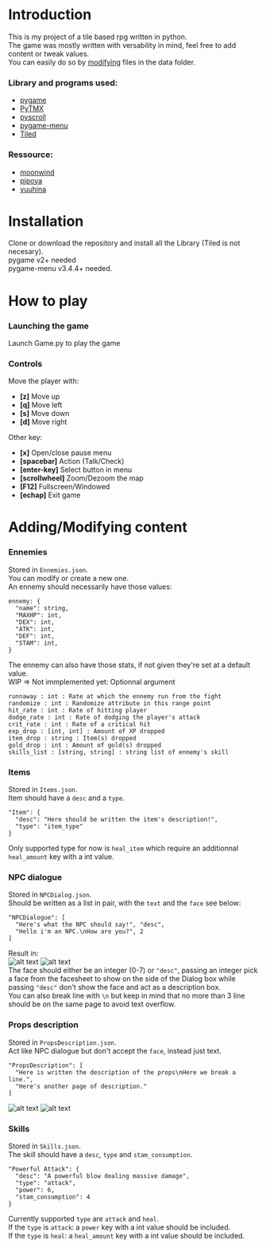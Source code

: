 # Introduction

This is my project of a tile based rpg written in python.  
The game was mostly written with versability in mind, feel free to add content or tweak values.  
You can easily do so by [modifying](https://github.com/Mysterken/TileBasedRPG/blob/main/README.md#addingmodifying-content) files in the data folder.

### Library and programs used:

- [pygame](https://github.com/pygame/pygame)   
- [PyTMX](https://github.com/bitcraft/pytmx)  
- [pyscroll](https://github.com/bitcraft/pyscroll)  
- [pygame-menu](https://github.com/ppizarror/pygame-menu)  
- [Tiled](https://www.mapeditor.org/) 

### Ressource:

- [moonwind](http://moonwind.pw/index.html)  
- [pipoya](https://pipoya.net/blog/)  
- [yuuhina](https://blog.goo.ne.jp/akarise)

# Installation

Clone or download the repository and install all the Library (Tiled is not necesary).  
pygame v2+ needed  
pygame-menu v3.4.4+ needed.  

# How to play

### Launching the game

Launch Game.py to play the game

### Controls

Move the player with:  
- __[z]__ Move up  
- __[q]__ Move left  
- __[s]__ Move down  
- __[d]__ Move right  

Other key:  
- __[x]__ Open/close pause menu  
- __[spacebar]__ Action (Talk/Check)  
- __[enter-key]__ Select button in menu  
- __[scrollwheel]__ Zoom/Dezoom the map
- __[F12]__ Fullscreen/Windowed
- __[echap]__ Exit game

# Adding/Modifying content

### Ennemies
Stored in `Ennemies.json`.  
You can modify or create a new one.  
An ennemy should necessarily have those values:  
```
ennemy: {
  "name": string,
  "MAXHP": int,
  "DEX": int,
  "ATK": int,
  "DEF": int,
  "STAM": int,
}
```
The ennemy can also have those stats, if not given they're set at a default value.  
WIP => Not immplemented yet: Optionnal argument  
```
runnaway : int : Rate at which the ennemy run from the fight
randomize : int : Randomize attribute in this range point
hit_rate : int : Rate of hitting player
dodge_rate : int : Rate of dodging the player's attack
crit_rate : int : Rate of a critical hit
exp_drop : [int, int] : Amount of XP dropped
item_drop : string : Item(s) dropped
gold_drop : int : Amount of gold(s) dropped
skills_list : [string, string] : string list of ennemy's skill
```

### Items
Stored in `Items.json`.  
Item should have a `desc` and a `type`.  
```
"Item": {
  "desc": "Here should be written the item's description!",
  "type": "item_type"
}
```
Only supported type for now is `heal_item` which require an additionnal `heal_amount` key with a int value.

### NPC dialogue
Stored in `NPCDialog.json`.  
Should be written as a list in pair, with the `text` and the `face` see below:
```
"NPCDialogue": [
  "Here's what the NPC should say!", "desc",
  "Hello i'm an NPC.\nHow are you?", 2
]
```
Result in:  
![alt text](https://i.imgur.com/r0OJ1MP.png) ![alt text](https://i.imgur.com/TRusxCZ.png)  
The face should either be an integer (0-7) or `"desc"`, passing an integer pick a face from the facesheet 
to show on the side of the Dialog box while passing `"desc"` don't show the face and act as a description box.  
You can also break line with `\n` but keep in mind that no more than 3 line should be on the same page to avoid text overflow.  

### Props description
Stored in `PropsDescription.json`.  
Act like NPC dialogue but don't accept the `face`, instead just text.
```
"PropsDescription": [
  "Here is written the description of the props\nHere we break a line.",
  "Here's another page of description."
]
```
![alt text](https://i.imgur.com/Ku9mycl.png) ![alt text](https://i.imgur.com/nOm4pKi.png)  

### Skills
Stored in `Skills.json`.  
The skill should have a `desc`, `type` and `stam_consumption`.  
```
"Powerful Attack": {
  "desc": "A powerful blow dealing massive damage",
  "type": "attack",
  "power": 6,
  "stam_consumption": 4
}
```
Currently supported `type` are `attack` and `heal`.  
If the `type` is `attack`: a `power` key with a int value should be included.  
If the `type` is `heal`: a `heal_amount` key with a int value should be included.  
